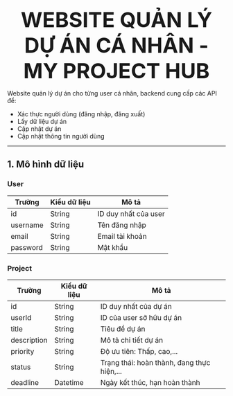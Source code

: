 <p align="center"><strong><font size="12">WEBSITE QUẢN LÝ DỰ ÁN CÁ NHÂN - MY PROJECT HUB</font></strong></p>

Website quản lý dự án cho từng user cá nhân, backend cung cấp các API để:
- Xác thực người dùng (đăng nhập, đăng xuất)
- Lấy dữ liệu dự án
- Cập nhật dự án
- Cập nhật thông tin người dùng

---

## 1. Mô hình dữ liệu

### User

| Trường    | Kiểu dữ liệu | Mô tả                       |
|-----------|--------------|-----------------------------|
| id        | String       | ID duy nhất của user        |
| username  | String       | Tên đăng nhập               |
| email     | String       | Email tài khoản             |
| password  | String       | Mật khẩu                    |

### Project
| Trường      | Kiểu dữ liệu | Mô tả                    |
|-------------|--------------|--------------------------|
| id          | String       | ID duy nhất của dự án    |
| userId      | String       | ID của user sở hữu dự án |
| title       | String       | Tiêu đề dự án            |
| description | String       | Mô tả chi tiết dự án     |
| priority    | String       | Độ ưu tiên: Thấp, cao,...|
| status      | String       | Trạng thái: hoàn thành, đang thực hiện,...|
| deadline    | Datetime     | Ngày kết thúc, hạn hoàn thành |






